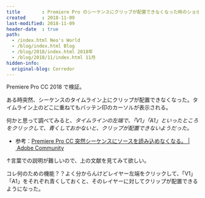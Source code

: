 ```yaml
---
title        : Premiere Pro のシーケンスにクリップが配置できなくなった時のショボい原因
created      : 2018-11-09
last-modified: 2018-11-09
header-date  : true
path:
  - /index.html Neo's World
  - /blog/index.html Blog
  - /blog/2018/index.html 2018年
  - /blog/2018/11/index.html 11月
hidden-info:
  original-blog: Corredor
---
```


Premiere Pro CC 2018 で検証。

ある時突然、シーケンスのタイムライン上にクリップが配置できなくなった。タイムライン上のどこに重ねてもバッテン印のカーソルが表示される。

何かと思って調べてみると、_タイムラインの左端で、「V1」「A1」といったところをクリックして、青くしておかないと、クリップが配置できないようだった。_

- 参考：[Premiere Pro CC 突然シーケンスにソースを読み込めなくなる。 | Adobe Community](https://forums.adobe.com/thread/2213370)

↑言葉での説明が難しいので、上の文献を見てみて欲しい。

コレ何のための機能？？よく分からんけどレイヤー左端をクリックして、「V1」「A1」をそれぞれ青くしておくと、そのレイヤーに対してクリップが配置できるようになった。
